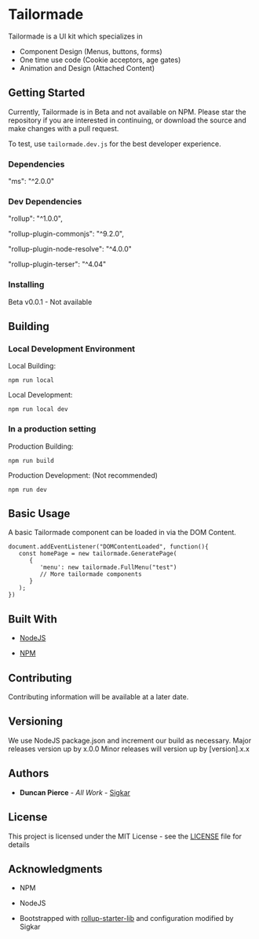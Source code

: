 # Tailormade

Tailormade is a UI kit which specializes in
- Component Design (Menus, buttons, forms)
- One time use code (Cookie acceptors, age gates)
- Animation and Design (Attached Content)

## Getting Started

Currently, Tailormade is in Beta and not available on NPM. Please star the repository if you are interested in continuing, or download the source and make changes with a pull request.

To test, use ```tailormade.dev.js``` for the best developer experience.

### Dependencies

"ms": "^2.0.0"

### Dev Dependencies

"rollup": "^1.0.0",

"rollup-plugin-commonjs": "^9.2.0",

"rollup-plugin-node-resolve": "^4.0.0"

"rollup-plugin-terser": "^4.04"

### Installing

Beta v0.0.1 - Not available

## Building

### Local Development Environment

Local Building:
```
npm run local
```

Local Development:
```
npm run local dev
```

### In a production setting

Production Building:

```
npm run build
```

Production Development: (Not recommended)

```
npm run dev
```

## Basic Usage

A basic Tailormade component can be loaded in via the DOM Content.

```
document.addEventListener("DOMContentLoaded", function(){
   const homePage = new tailormade.GeneratePage(
      {
         'menu': new tailormade.FullMenu("test")
         // More tailormade components
      }
   );
})
```

## Built With

* [NodeJS](https://nodejs.org/en/)

* [NPM](https://www.npmjs.com/)

## Contributing

Contributing information will be available at a later date.

## Versioning

We use NodeJS package.json and increment our build as necessary.
Major releases version up by x.0.0
Minor releases will version up by \[version\].x.x

## Authors

* **Duncan Pierce** - *All Work* - [Sigkar](https://github.com/sigkar)

## License

This project is licensed under the MIT License - see the [LICENSE](LICENSE) file for details

## Acknowledgments

* NPM
* NodeJS

* Bootstrapped with [rollup-starter-lib](https://github.com/rollup/rollup-starter-lib) and configuration modified by Sigkar

